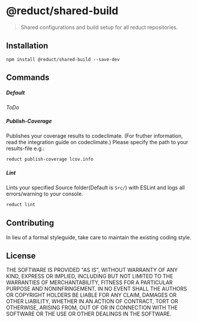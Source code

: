 # @reduct/shared-build

> Shared configurations and build setup for all reduct repositories.

## Installation

```shell
npm install @reduct/shared-build --save-dev
```

## Commands
##### Default
*ToDo*

##### Publish-Coverage
Publishes your coverage results to codeclimate. (For fruther information, read the integration guide on codeclimate.)
Please specify the path to your results-file e.g.:

```bash
reduct publish-coverage lcov.info
```

##### Lint
Lints your specified Source folder(Default is `Src/`) with ESLint and logs all errors/warning to your console.

```bash
reduct lint
```


## Contributing
In lieu of a formal styleguide, take care to maintain the existing coding style.


## License
THE SOFTWARE IS PROVIDED "AS IS", WITHOUT WARRANTY OF ANY KIND, EXPRESS OR
IMPLIED, INCLUDING BUT NOT LIMITED TO THE WARRANTIES OF MERCHANTABILITY,
FITNESS FOR A PARTICULAR PURPOSE AND NONINFRINGEMENT. IN NO EVENT SHALL THE
AUTHORS OR COPYRIGHT HOLDERS BE LIABLE FOR ANY CLAIM, DAMAGES OR OTHER
LIABILITY, WHETHER IN AN ACTION OF CONTRACT, TORT OR OTHERWISE, ARISING FROM,
OUT OF OR IN CONNECTION WITH THE SOFTWARE OR THE USE OR OTHER DEALINGS IN
THE SOFTWARE.

